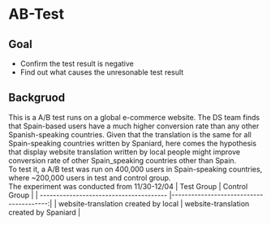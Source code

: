 # AB-Test
## Goal
- Confirm the test result is negative
- Find out what causes the unresonable test result
## Backgruod
This is a A/B test runs on a global e-commerce website. The DS team finds that Spain-based users have a much higher conversion rate than any other Spanish-speaking countries. Given that the translation is the same for all Spain-speaking countries written by Spaniard, here comes the hypothesis that display website translation written by local people might improve conversion rate of other Spain_speaking countries other than Spain.
<br>
To test it, a A/B test was run on 400,000 users in Spain-speaking countries, where ~200,000 users in test and control group. 
<br>
The experiment was conducted from 11/30-12/04
|                Test Group               |              Control Group              | 
| --------------------------------------- |----------------------------------------:| 
| website-translation created by local    | website-translation created by Spaniard | 

